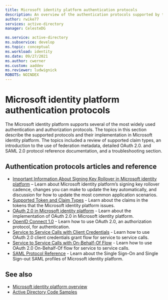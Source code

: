 ```yaml
---
title: Microsoft identity platform authentication protocols
description: An overview of the authentication protocols supported by the Microsoft identity platform
author: rwike77
services: active-directory
manager: CelesteDG

ms.service: active-directory
ms.subservice: develop
ms.topic: conceptual
ms.workload: identity
ms.date: 09/27/2021
ms.author: cwerner
ms.custom: aaddev
ms.reviewer: ludwignick
ROBOTS: NOINDEX
---
```


# Microsoft identity platform authentication protocols

The Microsoft identity platform supports several of the most widely used authentication and authorization protocols. The topics in this section describe the supported protocols and their implementation in Microsoft identity platform. The topics included a review of supported claim types, an introduction to the use of federation metadata, detailed OAuth 2.0. and SAML 2.0 protocol reference documentation, and a troubleshooting section.

## Authentication protocols articles and reference

* [Important Information About Signing Key Rollover in Microsoft identity platform](./signing-key-rollover.md) – Learn about Microsoft identity platform’s signing key rollover cadence, changes you can make to update the key automatically, and discussion for how to update the most common application scenarios.
* [Supported Token and Claim Types](id-tokens.md) - Learn about the claims in the tokens that the Microsoft identity platform issues.
* [OAuth 2.0 in Microsoft identity platform](v2-oauth2-auth-code-flow.md) - Learn about the implementation of OAuth 2.0 in Microsoft identity platform.
* [OpenID Connect 1.0](v2-protocols-oidc.md) - Learn how to use OAuth 2.0, an authorization protocol, for authentication.
* [Service to Service Calls with Client Credentials](v2-oauth2-client-creds-grant-flow.md) - Learn how to use OAuth 2.0 client credentials grant flow for service to service calls.
* [Service to Service Calls with On-Behalf-Of Flow](v2-oauth2-on-behalf-of-flow.md) - Learn how to use OAuth 2.0 On-Behalf-Of flow for service to service calls.
* [SAML Protocol Reference](./saml-protocol-reference.md) - Learn about the Single Sign-On and Single Sign-out SAML profiles of Microsoft identity platform.

## See also

* [Microsoft identity platform overview](v2-overview.md)
* [Active Directory Code Samples](sample-v2-code.md)
